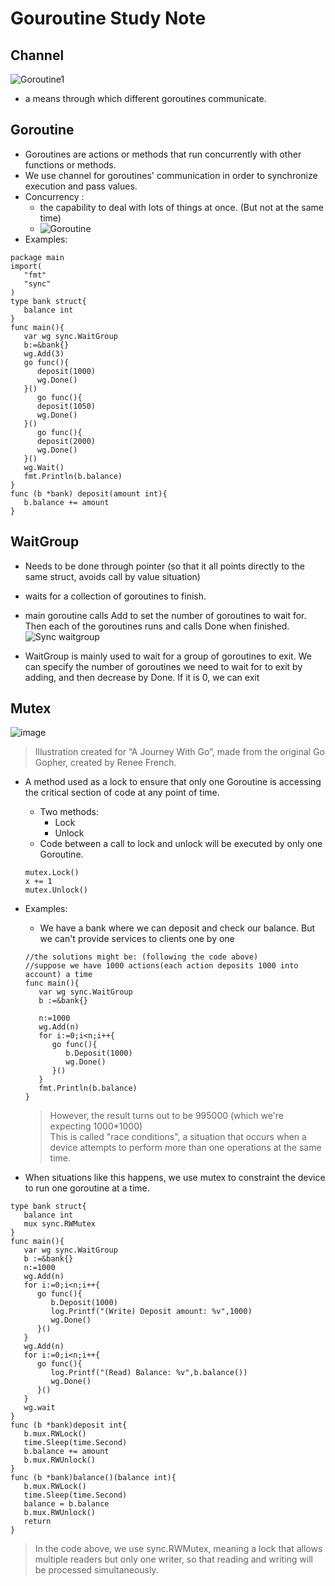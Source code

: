 # Gouroutine Study Note

## Channel
![Goroutine1](https://user-images.githubusercontent.com/71340325/177242997-128fdc54-7eae-46f5-806d-06ef87dab0a2.jpg)

*  a means through which different goroutines communicate.


## Goroutine
* Goroutines are actions or methods that run concurrently with other functions or methods.
* We use channel for goroutines' communication in order to synchronize execution and pass values.
* Concurrency :
    * the capability to deal with lots of things at once. (But not at the same time)
    * ![Goroutine](https://user-images.githubusercontent.com/71340325/177244854-119aa66f-fc93-4997-88a1-6dadeecdc6d4.jpg)
* Examples:
```
package main
import(
   "fmt"
   "sync"
)
type bank struct{
   balance int
}
func main(){
   var wg sync.WaitGroup
   b:=&bank{}
   wg.Add(3)
   go func(){
      deposit(1000)
      wg.Done()
   }()
      go func(){
      deposit(1050)
      wg.Done()
   }()
      go func(){
      deposit(2000)
      wg.Done()
   }()
   wg.Wait()
   fmt.Println(b.balance)
}
func (b *bank) deposit(amount int){
   b.balance += amount
}
```
 
## WaitGroup
* Needs to be done through pointer (so that it all points directly to the same struct, avoids call by value situation)
* waits for a collection of goroutines to finish.
* main goroutine calls Add to set the number of goroutines to wait for. Then each of the goroutines runs and calls Done when finished.
![Sync waitgroup](https://user-images.githubusercontent.com/71340325/177271353-d6dc38ad-b639-41a3-99bf-cc995e534730.jpg)

* WaitGroup is mainly used to wait for a group of goroutines to exit. We can specify the number of goroutines we need to wait for to exit by adding, and then decrease by Done. If it is 0, we can exit

## Mutex
![image](https://user-images.githubusercontent.com/71340325/183039270-224caeb0-120a-4c08-b4ab-375fa03bdba4.png)
> Illustration created for “A Journey With Go”, made from the original Go Gopher, created by Renee French.

* A method used as a lock to ensure that only one Goroutine is accessing the critical section of code at any point of time.
   * Two methods:
      * Lock
      * Unlock
   * Code between a call to lock and unlock will be executed by only one Goroutine.
   ```
   mutex.Lock()
   x += 1
   mutex.Unlock()
   ```
 * Examples:
   * We have a bank where we can deposit and check our balance. But we can't provide services to clients one by one
   ```
   //the solutions might be: (following the code above)
   //suppose we have 1000 actions(each action deposits 1000 into account) a time
   func main(){
      var wg sync.WaitGroup
      b :=&bank{}
      
      n:=1000
      wg.Add(n)
      for i:=0;i<n;i++{
         go func(){
            b.Deposit(1000)
            wg.Done()
         }()
      }
      fmt.Println(b.balance)
   }
   ```
   
   > However, the result turns out to be 995000 (which we're expecting 1000*1000) <br>
   > This is called "race conditions", a situation that occurs when a device attempts to perform more than one operations at the same time.
* When situations like this happens, we use mutex to constraint the device to run one goroutine at a time.
```
type bank struct{
   balance int
   mux sync.RWMutex
}
func main(){
   var wg sync.WaitGroup
   b :=&bank{}
   n:=1000
   wg.Add(n)
   for i:=0;i<n;i++{
      go func(){
         b.Deposit(1000)
         log.Printf("(Write) Deposit amount: %v",1000)
         wg.Done()
      }()
   }
   wg.Add(n)
   for i:=0;i<n;i++{
      go func(){
         log.Printf("(Read) Balance: %v",b.balance())
         wg.Done()
      }()
   }
   wg.wait
}
func (b *bank)deposit int{
   b.mux.RWLock()
   time.Sleep(time.Second)
   b.balance += amount
   b.mux.RWUnlock()
}
func (b *bank)balance()(balance int){
   b.mux.RWLock()
   time.Sleep(time.Second)
   balance = b.balance
   b.mux.RWUnlock()
   return
}
```
> In the code above, we use sync.RWMutex, meaning a lock that allows multiple readers but only one writer, so that reading and writing will be processed simultaneously.
